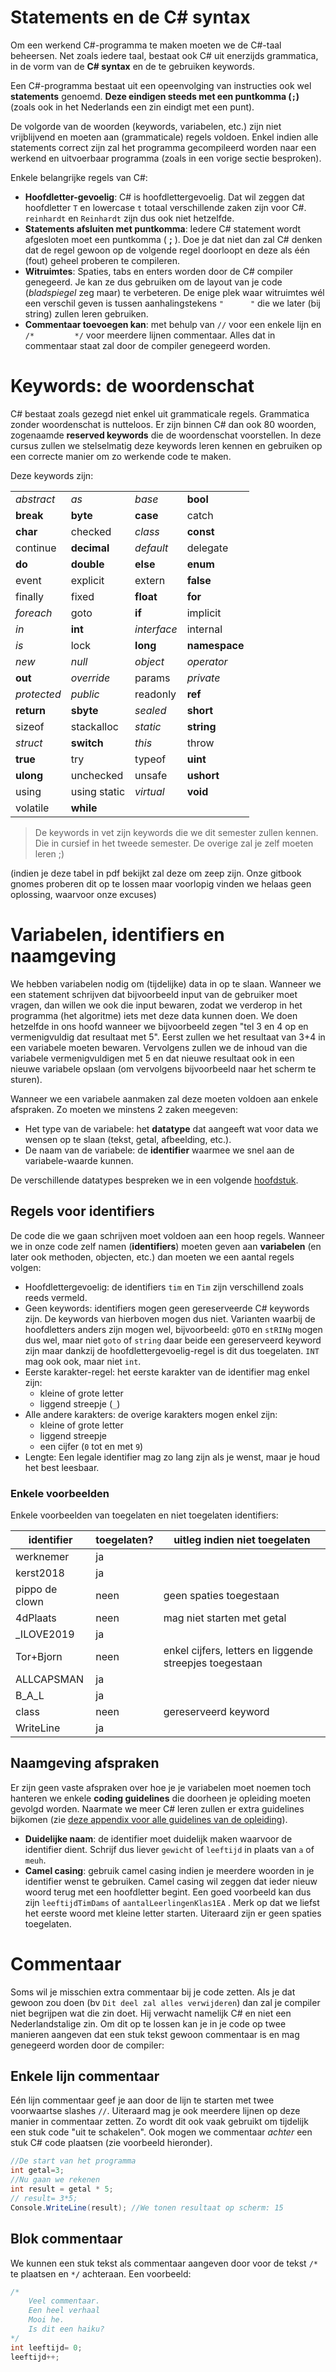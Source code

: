 # Statements en de C# syntax

Om een werkend C#-programma te maken moeten we de C#-taal beheersen. Net zoals iedere taal, bestaat ook C# uit enerzijds grammatica, in de vorm van de **C# syntax** en de te gebruiken keywords.

Een C#-programma bestaat uit een opeenvolging van instructies ook wel **statements** genoemd. **Deze eindigen steeds met een puntkomma (``;``)** (zoals ook in het Nederlands een zin eindigt met een punt).

De volgorde van de woorden (keywords, variabelen, etc.) zijn niet vrijblijvend en moeten aan (grammaticale) regels voldoen.  Enkel indien alle statements correct zijn zal het programma gecompileerd worden naar een werkend en uitvoerbaar programma (zoals in een vorige sectie besproken).

Enkele belangrijke regels van C#:

* **Hoofdletter-gevoelig**: C# is hoofdlettergevoelig. Dat wil zeggen dat hoofdletter ``T`` en lowercase ``t`` totaal verschillende zaken zijn voor C#. ``reinhardt`` en ``Reinhardt`` zijn dus ook niet hetzelfde.
* **Statements afsluiten met puntkomma**: Iedere C# statement wordt afgesloten moet een puntkomma ( **;** ). Doe je dat niet dan zal C# denken dat de regel gewoon op de volgende regel doorloopt en deze als één (fout) geheel proberen te compileren.
* **Witruimtes**: Spaties, tabs en enters worden door de C# compiler genegeerd. Je kan ze dus gebruiken om de layout van je code  (*bladspiegel* zeg maar) te verbeteren. De enige plek waar witruimtes wél een verschil geven is tussen aanhalingstekens ``"      "`` die we later (bij string) zullen leren gebruiken.
* **Commentaar toevoegen kan**: met behulp van ``//`` voor een enkele lijn en ``/*         */`` voor meerdere lijnen commentaar. Alles dat in commentaar staat zal door de compiler genegeerd worden.

# Keywords: de woordenschat

C# bestaat zoals gezegd niet enkel uit grammaticale regels. Grammatica zonder woordenschat is nutteloos. Er zijn binnen C# dan ook 80 woorden, zogenaamde **reserved keywords**  die de woordenschat voorstellen.
In deze cursus zullen we stelselmatig deze keywords leren kennen en gebruiken op een correcte manier om zo werkende code te maken.

Deze keywords zijn:

|   |     |     |   |
|----|----|-----|----|
|*abstract*|*as*|*base*|**bool**|
|**break**|**byte**|**case**|catch|
|**char**|checked|*class*|**const**|
|continue|**decimal**|*default*|delegate|
|**do**|**double**|**else**|**enum**|
|event|explicit|extern|**false**|
|finally|fixed|**float**|**for**|
|*foreach*|goto|**if**|implicit|
|*in*|**int**|*interface*|internal|
|*is*|lock|**long**|**namespace**|
|*new*|*null*|*object*|*operator*|
|**out**|*override*|params|*private*|
|*protected*|*public*|readonly|**ref**|
|**return**|**sbyte**|*sealed*|**short**|
|sizeof|stackalloc|*static*|**string**|
|*struct*|**switch**|*this*|throw|
|**true**|try|typeof|**uint**|
|**ulong**|unchecked|unsafe|**ushort**|
|using|using static|*virtual*|**void**|
|volatile|**while**| | |

> De keywords in vet zijn keywords die we dit semester zullen kennen. Die in cursief in het tweede semester. De overige zal je zelf moeten leren ;)

(indien je deze tabel in pdf bekijkt zal deze om zeep zijn. Onze gitbook gnomes proberen dit op te lossen maar voorlopig vinden we helaas geen oplossing, waarvoor onze excuses)

# Variabelen, identifiers en naamgeving

We hebben variabelen nodig om (tijdelijke) data in op te slaan. Wanneer we een statement schrijven dat bijvoorbeeld input van de gebruiker moet vragen, dan willen we ook die input bewaren, zodat we verderop in het programma (het algoritme) iets met deze data kunnen doen.
We doen hetzelfde in ons hoofd wanneer we bijvoorbeeld zegen "tel 3 en 4 op en vermenigvuldig dat resultaat met 5". Eerst zullen we het resultaat van 3+4 in een variabele moeten bewaren. Vervolgens zullen we de inhoud van die variabele vermenigvuldigen met 5 en dat nieuwe resultaat ook in een nieuwe variabele opslaan (om vervolgens bijvoorbeeld naar het scherm te sturen).

Wanneer we een variabele aanmaken zal deze moeten voldoen aan enkele afspraken. Zo moeten we minstens 2 zaken meegeven:

* Het type van de variabele: het **datatype**  dat aangeeft wat voor data we wensen op te slaan (tekst, getal, afbeelding, etc.).
* De naam van de variabele: de **identifier** waarmee we snel aan de variabele-waarde kunnen.

De verschillende datatypes bespreken we in een volgende [hoofdstuk](1_datatypes.md).

## Regels voor identifiers

De code die we gaan schrijven moet voldoen aan een hoop regels. Wanneer we in onze code zelf namen (**identifiers**) moeten geven aan **variabelen** (en later ook methoden, objecten, etc.) dan moeten we een aantal regels volgen:

* Hoofdlettergevoelig: de identifiers ``tim`` en ``Tim`` zijn verschillend zoals reeds vermeld.
* Geen keywords: identifiers mogen geen gereserveerde C# keywords zijn. De keywords van hierboven mogen dus niet. Varianten waarbij de hoofdletters anders zijn mogen wel, bijvoorbeeld: ``gOTO`` en ``stRINg`` mogen dus wel, maar niet ``goto`` of ``string`` daar beide een gereserveerd keyword zijn maar dankzij de hoofdlettergevoelig-regel is dit dus toegelaten. ``INT`` mag ook ook, maar niet ``int``.
* Eerste karakter-regel: het eerste karakter van de identifier mag enkel zijn:
  * kleine of grote letter
  * liggend streepje (``_``)
* Alle andere karakters: de overige karakters mogen enkel zijn:
  * kleine of grote letter
  * liggend streepje
  * een cijfer (``0`` tot en met ``9``)
* Lengte: Een legale identifier mag zo lang zijn als je wenst, maar je houd het best leesbaar.

### Enkele voorbeelden

Enkele voorbeelden van toegelaten en niet toegelaten identifiers:

| identifier  | toegelaten?    |   uitleg indien niet toegelaten  |
|----|----|-----|
|werknemer| ja |  |
|kerst2018| ja |  |
|pippo de clown| neen| geen spaties toegestaan|
|4dPlaats| neen| mag niet starten met getal|
|_ILOVE2019| ja| |
|Tor+Bjorn| neen| enkel cijfers, letters en liggende streepjes toegestaan|
|ALLCAPSMAN| ja |  |
|B_A_L| ja| |
|class | neen| gereserveerd keyword|
|WriteLine| ja|  |

## Naamgeving afspraken

Er zijn geen vaste afspraken over hoe je je variabelen moet noemen toch hanteren we enkele **coding guidelines** die doorheen je opleiding moeten gevolgd worden. Naarmate we meer C# leren zullen er extra guidelines bijkomen (zie [deze appendix voor alle guidelines van de opleiding](../B_appendix/codingguidelines.md)).

* **Duidelijke naam**: de identifier moet duidelijk maken waarvoor de identifier dient. Schrijf dus liever ``gewicht`` of ``leeftijd`` in plaats van ``a`` of ``meuh``.
* **Camel casing**: gebruik camel casing indien je meerdere woorden in je identifier wenst te gebruiken. Camel casing wil zeggen dat ieder nieuw woord terug met een hoofdletter begint. Een goed voorbeeld kan dus zijn ``leeftijdTimDams`` of ``aantalLeerlingenKlas1EA`` . Merk op dat we liefst het eerste woord met kleine letter starten. Uiteraard zijn er geen spaties toegelaten.

# Commentaar

Soms wil je misschien extra commentaar bij je code zetten. Als je dat gewoon zou doen (bv ``Dit deel zal alles verwijderen``) dan zal je compiler niet begrijpen wat die zin doet. Hij verwacht namelijk C#  en niet een Nederlandstalige zin. Om dit op te lossen kan je in je code op twee manieren aangeven dat een stuk tekst gewoon commentaar is en mag genegeerd worden door de compiler:

## Enkele lijn commentaar

Eén lijn commentaar geef je aan door de lijn te starten met twee voorwaartse slashes ``//``. Uiteraard mag je ook meerdere lijnen op deze manier in commentaar zetten. Zo wordt dit ook vaak gebruikt om tijdelijk een stuk code "uit te schakelen". Ook mogen we commentaar *achter* een stuk C# code plaatsen (zie voorbeeld hieronder).

```csharp
//De start van het programma
int getal=3;
//Nu gaan we rekenen
int result = getal * 5;
// result= 3*5;
Console.WriteLine(result); //We tonen resultaat op scherm: 15
```

## Blok commentaar

We kunnen een stuk tekst als commentaar aangeven door voor de tekst ``/*`` te plaatsen en ``*/`` achteraan. Een voorbeeld:

```csharp
/*
    Veel commentaar.
    Een heel verhaal
    Mooi he.
    Is dit een haiku?
*/
int leeftijd= 0;
leeftijd++;
```
